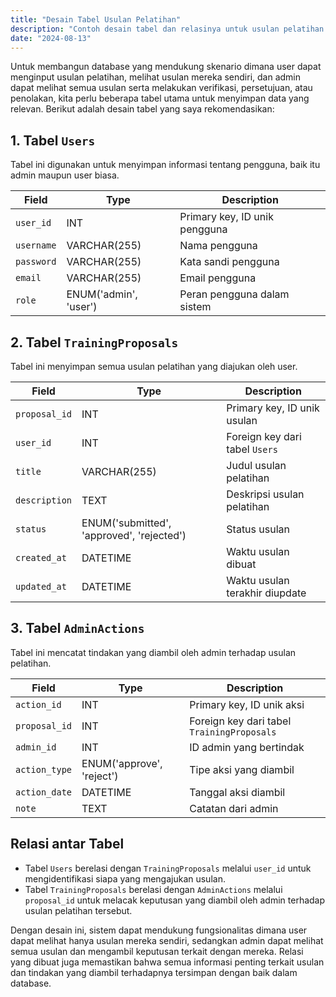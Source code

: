 ```yaml
---
title: "Desain Tabel Usulan Pelatihan"
description: "Contoh desain tabel dan relasinya untuk usulan pelatihan."
date: "2024-08-13"
---
```


Untuk membangun database yang mendukung skenario dimana user dapat menginput usulan pelatihan, melihat usulan mereka sendiri, dan admin dapat melihat semua usulan serta melakukan verifikasi, persetujuan, atau penolakan, kita perlu beberapa tabel utama untuk menyimpan data yang relevan. Berikut adalah desain tabel yang saya rekomendasikan:

## 1. Tabel `Users`
Tabel ini digunakan untuk menyimpan informasi tentang pengguna, baik itu admin maupun user biasa.

| Field           | Type          | Description                       |
|-----------------|---------------|-----------------------------------|
| `user_id`       | INT           | Primary key, ID unik pengguna     |
| `username`      | VARCHAR(255)  | Nama pengguna                     |
| `password`      | VARCHAR(255)  | Kata sandi pengguna               |
| `email`         | VARCHAR(255)  | Email pengguna                    |
| `role`          | ENUM('admin', 'user') | Peran pengguna dalam sistem |

## 2. Tabel `TrainingProposals`
Tabel ini menyimpan semua usulan pelatihan yang diajukan oleh user.

| Field           | Type          | Description                       |
|-----------------|---------------|-----------------------------------|
| `proposal_id`   | INT           | Primary key, ID unik usulan       |
| `user_id`       | INT           | Foreign key dari tabel `Users`    |
| `title`         | VARCHAR(255)  | Judul usulan pelatihan            |
| `description`   | TEXT          | Deskripsi usulan pelatihan        |
| `status`        | ENUM('submitted', 'approved', 'rejected') | Status usulan |
| `created_at`    | DATETIME      | Waktu usulan dibuat               |
| `updated_at`    | DATETIME      | Waktu usulan terakhir diupdate    |

## 3. Tabel `AdminActions`
Tabel ini mencatat tindakan yang diambil oleh admin terhadap usulan pelatihan.

| Field           | Type          | Description                       |
|-----------------|---------------|-----------------------------------|
| `action_id`     | INT           | Primary key, ID unik aksi         |
| `proposal_id`   | INT           | Foreign key dari tabel `TrainingProposals` |
| `admin_id`      | INT           | ID admin yang bertindak           |
| `action_type`   | ENUM('approve', 'reject') | Tipe aksi yang diambil   |
| `action_date`   | DATETIME      | Tanggal aksi diambil              |
| `note`          | TEXT          | Catatan dari admin                |

## Relasi antar Tabel
- Tabel `Users` berelasi dengan `TrainingProposals` melalui `user_id` untuk mengidentifikasi siapa yang mengajukan usulan.
- Tabel `TrainingProposals` berelasi dengan `AdminActions` melalui `proposal_id` untuk melacak keputusan yang diambil oleh admin terhadap usulan pelatihan tersebut.

Dengan desain ini, sistem dapat mendukung fungsionalitas dimana user dapat melihat hanya usulan mereka sendiri, sedangkan admin dapat melihat semua usulan dan mengambil keputusan terkait dengan mereka. Relasi yang dibuat juga memastikan bahwa semua informasi penting terkait usulan dan tindakan yang diambil terhadapnya tersimpan dengan baik dalam database.
